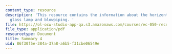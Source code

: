 ```yaml
---
content_type: resource
description: 'This resource contains the information about the horizontal line, mirror,
  glass lamp and blowpiping. '
file: https://ol-ocw-studio-app-qa.s3.amazonaws.com/courses/ec-050-recreate-experiments-from-history-inform-the-future-from-the-past-galileo-january-iap-2010/86f30f5e384a37a8a6b5f31cbe06549e_MITEC_050IAP10_sum04.pdf
file_type: application/pdf
resourcetype: Document
title: Summary 4
uid: 86f30f5e-384a-37a8-a6b5-f31cbe06549e
---
```

